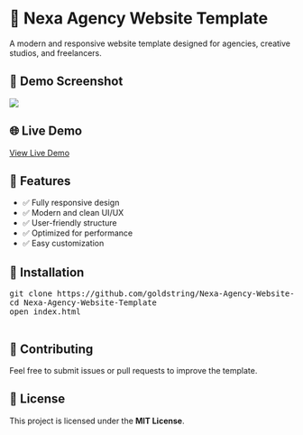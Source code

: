 <h1>🚀 Nexa Agency Website Template</h1>
        <p>A modern and responsive website template designed for agencies, creative studios, and freelancers.</p>
        <h2>📸 Demo Screenshot</h2>
        <img src="https://github.com/user-attachments/assets/f309826a-97aa-49d1-97bb-28c44a85fea3" />
        <h2>🌐 Live Demo</h2>
        <a href="https://goldstring.github.io/Nexa-Agency-Website-Template/" target="_blank" class="button">View Live Demo</a>
        <h2>🎨 Features</h2>
        <ul>
            <li>✅ Fully responsive design</li>
            <li>✅ Modern and clean UI/UX</li>
            <li>✅ User-friendly structure</li>
            <li>✅ Optimized for performance</li>
            <li>✅ Easy customization</li>
        </ul>
        <h2>📂 Installation</h2>
        <pre>
git clone https://github.com/goldstring/Nexa-Agency-Website-Template.git
cd Nexa-Agency-Website-Template
open index.html
        </pre>
        <h2>🌟 Contributing</h2>
        <p>Feel free to submit issues or pull requests to improve the template.</p>
        <h2>📄 License</h2>
        <p>This project is licensed under the <strong>MIT License</strong>.</p>
